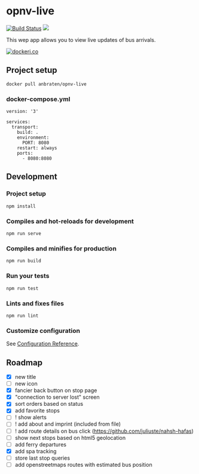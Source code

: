 # opnv-live

[![Build Status](https://travis-ci.org/Garogat/opnv-live.svg?branch=master)](https://travis-ci.org/Garogat/opnv-live)
[![](https://images.microbadger.com/badges/image/anbraten/opnv-live.svg)](https://microbadger.com/images/anbraten/opnv-live "Get your own image badge on microbadger.com")

This wep app allows you to view live updates of bus arrivals.

[![dockeri.co](https://dockeri.co/image/anbraten/opnv-live)](https://hub.docker.com/r/anbraten/opnv-live)

## Project setup
```
docker pull anbraten/opnv-live
```

### docker-compose.yml
```
version: '3'

services:
  transport:
    build: .
    environment:
      PORT: 8080
    restart: always
    ports:
      - 8080:8080
```

## Development

### Project setup
```
npm install
```

### Compiles and hot-reloads for development
```
npm run serve
```

### Compiles and minifies for production
```
npm run build
```

### Run your tests
```
npm run test
```

### Lints and fixes files
```
npm run lint
```

### Customize configuration
See [Configuration Reference](https://cli.vuejs.org/config/).


## Roadmap
- [x] new title
- [ ] new icon
- [x] fancier back button on stop page
- [x] "connection to server lost" screen
- [x] sort orders based on status
- [x] add favorite stops
- [ ] ! show alerts
- [ ] ! add about and imprint (included from file)
- [ ] ! add route details on bus click (https://github.com/juliuste/nahsh-hafas)
- [ ] show next stops based on html5 geolocation
- [ ] add ferry departures
- [x] add spa tracking
- [ ] store last stop queries
- [ ] add openstreetmaps routes with estimated bus position
